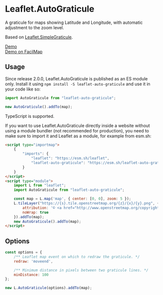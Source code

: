 Leaflet.AutoGraticule
=====================

A graticule for maps showing Latitude and Longitude, with automatic adjustment to the zoom level.

Based on [Leaflet.SimpleGraticule](https://github.com/ablakey/Leaflet.SimpleGraticule).

[Demo](https://esm.sh/leaflet-auto-graticule/example.html)\
[Demo on FacilMap](https://facilmap.org/#3/0.00/0.00/MSfR-grid)

Usage
-----

Since release 2.0.0, Leaflet.AutoGraticule is published as an ES module only. Install it using `npm install -S leaflet-auto-graticule` and use it in your code like so:
```javascript
import AutoGraticule from "leaflet-auto-graticule";

new AutoGraticule().addTo(map);
```

TypeScript is supported.

If you want to use Leaflet.AutoGraticule directly inside a website without using a module bundler (not recommended for production), you need to make sure to import it and Leaflet as a module, for example from esm.sh:

```html
<script type="importmap">
	{
		"imports": {
			"leaflet": "https://esm.sh/leaflet",
			"leaflet-auto-graticule": "https://esm.sh/leaflet-auto-graticule"
		}
	}
</script>
<script type="module">
	import L from "leaflet";
	import AutoGraticule from "leaflet-auto-graticule";

	const map = L.map('map', { center: [0, 0], zoom: 5 });
	L.tileLayer("https://{s}.tile.openstreetmap.org/{z}/{x}/{y}.png", {
		attribution: '© <a href="http://www.openstreetmap.org/copyright" target="_blank">OSM Contributors</a>',
		noWrap: true
	}).addTo(map);
	new AutoGraticule().addTo(map);
</script>
```

## Options

```javascript
const options = {
    /** Leaflet map event on which to redraw the graticule. */
    redraw: 'moveend',

    /** Minimum distance in pixels between two graticule lines. */
    minDistance: 100
};

new L.AutoGraticule(options).addTo(map);
```
